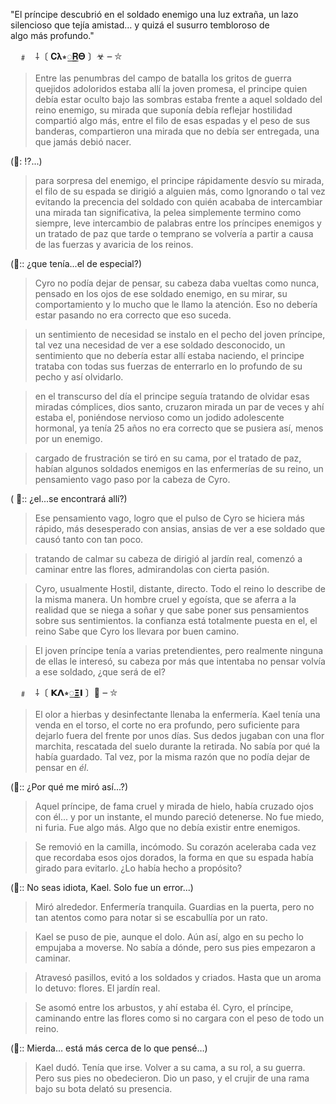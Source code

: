 "El príncipe descubrió en el soldado enemigo una luz extraña, un lazo silencioso que tejía amistad… y quizá el susurro tembloroso de algo más profundo."

ᅠ﹟ᅟᅠ⸸〔 𝐂𝛌⭒꯭𝐑𝚯 〕☣ ౼ ⛥

> Entre las penumbras del campo de batalla los gritos de guerra quejidos adoloridos estaba allí la joven promesa, el principe quien debía estar oculto bajo las sombras estaba frente a aquel soldado del reino enemigo, su mirada que suponía debía reflejar hostilidad compartió algo más, entre el filo de esas espadas y el peso de sus banderas, compartieron una mirada que no debía ser entregada, una que jamás debió nacer.

(💭: !?...)

> para sorpresa del enemigo, el principe rápidamente desvío su mirada, el filo de su espada se dirigió a alguien más, como Ignorando o tal vez evitando la precencia del soldado con quién acababa de intercambiar una mirada tan significativa, la pelea simplemente termino como siempre, leve intercambio de palabras entre los príncipes enemigos y un tratado de paz que tarde o temprano se volvería a partir a causa de las fuerzas y avaricia de los reinos.

(💭:: ¿que tenía...el de especial?)

> Cyro no podía dejar de pensar, su cabeza daba vueltas como nunca, pensado en los ojos de ese soldado enemigo, en su mirar, su comportamiento y lo mucho que le llamo la atención. Eso no debería estar pasando no era correcto que eso suceda.

> un sentimiento de necesidad se instalo en el pecho del joven príncipe, tal vez una necesidad de ver a ese soldado desconocido, un sentimiento que no debería estar allí estaba naciendo, el principe trataba con todas sus fuerzas de enterrarlo en lo profundo de su pecho y así olvidarlo.

> en el transcurso del día el principe seguía tratando de olvidar esas miradas cómplices, dios santo, cruzaron mirada un par de veces y ahí estaba el, poniéndose nervioso como un jodido adolescente hormonal, ya tenía 25 años no era correcto que se pusiera así, menos por un enemigo.

> cargado de frustración se tiró en su cama, por el tratado de paz, habían algunos soldados enemigos en las enfermerías de su reino, un pensamiento vago paso por la cabeza de Cyro.

( 💭:: ¿el...se encontrará allí?)

> Ese pensamiento vago, logro que el pulso de Cyro se hiciera más rápido, más desesperado con ansias, ansias de ver a ese soldado que causó tanto con tan poco.

> tratando de calmar su cabeza de dirigió al jardín real, comenzó a caminar entre las flores, admirandolas con cierta pasión.

> Cyro, usualmente Hostil, distante, directo. Todo el reino lo describe de la misma manera. Un hombre cruel y egoísta, que se aferra a la realidad que se niega a soñar y que sabe poner sus pensamientos sobre sus sentimientos. la confianza está totalmente puesta en el, el reino Sabe que Cyro los llevara por buen camino.

> El joven príncipe tenía a varias pretendientes, pero realmente ninguna de ellas le interesó, su cabeza por más que intentaba no pensar volvía a ese soldado, ¿que será de el?

ᅠ﹟ᅟᅠ⸸〔 𝝟𝝠⭒꯭𝝣𝝞 〕💮 ౼ ⛥

> El olor a hierbas y desinfectante llenaba la enfermería. Kael tenía una venda en el torso, el corte no era profundo, pero suficiente para dejarlo fuera del frente por unos días. Sus dedos jugaban con una flor marchita, rescatada del suelo durante la retirada. No sabía por qué la había guardado. Tal vez, por la misma razón que no podía dejar de pensar en _él_.

(💭:: ¿Por qué me miró así...?)

> Aquel príncipe, de fama cruel y mirada de hielo, había cruzado ojos con él... y por un instante, el mundo pareció detenerse. No fue miedo, ni furia. Fue algo más. Algo que no debía existir entre enemigos.

> Se removió en la camilla, incómodo. Su corazón aceleraba cada vez que recordaba esos ojos dorados, la forma en que su espada había girado para evitarlo. ¿Lo había hecho a propósito?

(💭:: No seas idiota, Kael. Solo fue un error...)

> Miró alrededor. Enfermería tranquila. Guardias en la puerta, pero no tan atentos como para notar si se escabullía por un rato.

> Kael se puso de pie, aunque el dolo. Aún así, algo en su pecho lo empujaba a moverse. No sabía a dónde, pero sus pies empezaron a caminar.

> Atravesó pasillos, evitó a los soldados y criados. Hasta que un aroma lo detuvo: flores. El jardín real.

> Se asomó entre los arbustos, y ahí estaba él. Cyro, el príncipe, caminando entre las flores como si no cargara con el peso de todo un reino.

(💭:: Mierda… está más cerca de lo que pensé…)

> Kael dudó. Tenía que irse. Volver a su cama, a su rol, a su guerra. Pero sus pies no obedecieron. Dio un paso, y el crujir de una rama bajo su bota delató su presencia.
